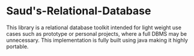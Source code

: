 # Saud's-Relational-Database
This library is a relational database toolkit intended for light weight use cases such as prototype or personal projects, where a full DBMS may be unnecessary. This implementation is fully built using java making it highly portable.
